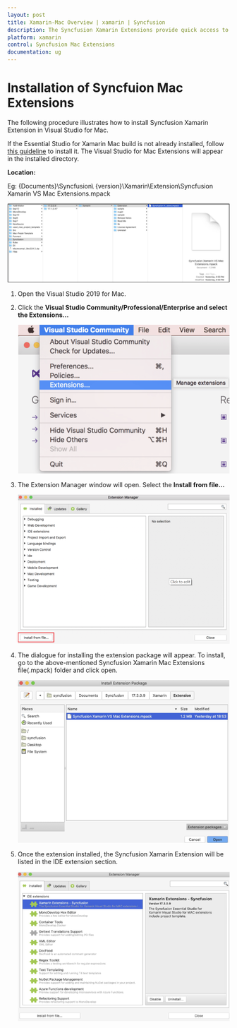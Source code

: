 ```yaml
---
layout: post
title: Xamarin-Mac Overview | xamarin | Syncfusion
description: The Syncfusion Xamarin Extensions provide quick access to create or configure the Syncfusion Xamarin projects
platform: xamarin
control: Syncfusion Mac Extensions
documentation: ug
---
```


# Installation of Syncfuion Mac Extensions

The following procedure illustrates how to install Syncfusion Xamarin Extension in Visual Studio for Mac. 

If the Essential Studio for Xamarin Mac build is not already installed, follow [this guideline](https://help.syncfusion.com/common/essential-studio/installation/essential-studio-mac-installer) to install it. The Visual Studio for Mac Extensions will appear in the installed directory.

**Location:**

 Eg: {Documents}\Syncfusion\ {version}\Xamarin\Extension\Syncfusion Xamarin VS Mac Extensions.mpack

![Mac Extensions File Location](ProjectTemplate_Images/Mac_Extensions_File_Location.PNG)

1. Open the Visual Studio 2019 for Mac.

2. Click the **Visual Studio Community/Professional/Enterprise and select the Extensions…**

    ![Extension Manager](ProjectTemplate_Images/ExtensionManager.png)

3. The Extension Manager window will open. Select the **Install from file…** 

    ![Installation](ProjectTemplate_Images/Installation.png)

4. The dialogue for installing the extension package will appear. To install, go to the above-mentioned Syncfusion Xamarin Mac Extensions file(.mpack) folder and click open.

    ![Extensions File](ProjectTemplate_Images/ExtensionsFile.png)

5.	Once the extension installed, the Syncfusion Xamarin Extension will be listed in the IDE extension section.

    ![Installation Details](ProjectTemplate_Images/InstallationDetails.png)